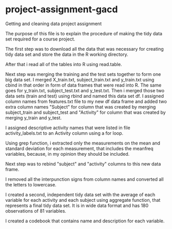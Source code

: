project-assignment-gacd
=======================

Getting and cleaning data project assignment

The purpose of this file is to explain the procedure of making the tidy data set required for a course project.

The first step was to download all the data that was necessary for creating tidy data set and store the data 
in the R working directory.

After that i read all of the tables into R using read.table.

Next step was merging the training and the test sets together to form one big data set. I merged X_train.txt,
subject_train.txt and y_train.txt using cbind in that order in form of data frames that were read into R. The same 
goes for y_train.txt, subject_test.txt and y_test.txt. Then i merged those two data sets (train and test) using rbind
and named this data set df. I assigned column names from features.txt file to my new df data frame and added two extra
column names "Subject" for column that was created by merging subject_train and subject_test and "Activity" for column
that was created by merging y_train and y_test.

I assigned descriptive activity names that were listed in file activity_labels.txt to an Activity column using a for loop.

Using grep function, i extracted only the measurements on the mean and standard deviation for each measurement, that includes
the meanfreq variables, because, in my opinion they should be included.

Next step was to rebind "subject" and "activity" columns to this new data frame.

I removed all the interpunction signs from column names and converted all the letters to lowercase.

I created a second, independent tidy data set with the average of each variable for each activity and each subject using
aggregate function, that represents a final tidy data set. It is in wide data format and has 180 observations of 81 variables.

I created a codebook that contains name and description for each variable.



 


 


